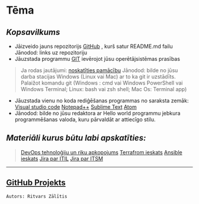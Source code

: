 # Tēma
## _Kopsavilkums_
- Jāizveido jauns repozitorijs [GitHub](https://github.com/) , kurš satur README.md failu
Jānodod: links uz repozitoriju
 - Jāuzstada programmu [GIT](https://git-scm.com/) ievērojot jūsu operētājsistēmas prasības 
> Ja rodas jautājumi: [noskatīties pamācību](https://www.youtube.com/watch?v=4xqVv2lTo40)
> Jānodod: bilde no jūsu darba stacijas Windows (Linux vai Mac) ar to ka git ir uzstādīts.
> Palaižot komandu git (Windows : cmd vai Windows PowerShell vai Windows Terminal; 
Linux: bash vai zsh shell; Mac Os: Terminal app)
- Jāuzstada vienu no koda rediģēšanas programmas no saraksta zemāk:
[Visual studio code](https://code.visualstudio.com/)
[Notepad++](https://notepad-plus-plus.org/downloads/)
[Sublime Text](https://www.sublimetext.com/)
[Atom](https://atom.io/)
- Jānodod: bilde no jūsu redaktora ar Hello world programmu jebkura programmēšanas 
valoda, kuru pārvaldāt ar attiecīgo stilu.
## _Materiāli kurus būtu labi apskatīties:_ 
> [DevOps tehnoloģiju un riku apkopojums](https://roadmap.sh/devops)
> [Terrafrom ieskats](https://www.hashicorp.com/products/terraform)
> [Ansible ieskats](https://www.redhat.com/en/technologies/management/ansible)
> [Jira par ITIL](https://www.atlassian.com/blog/jira-service-desk/jira-service-desk-itil-certified)
> [Jira par ITSM](https://www.atlassian.com/software/jira/service-management/itsm-software)
______
## [GitHub Projekts](https://github.com/zalitisr/first)
```sh
Autors: Ritvars Zālītis
```